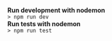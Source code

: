 **Run development with nodemon** \
```> npm run dev``` \
**Run tests with nodemon** \
```> npm run test```
